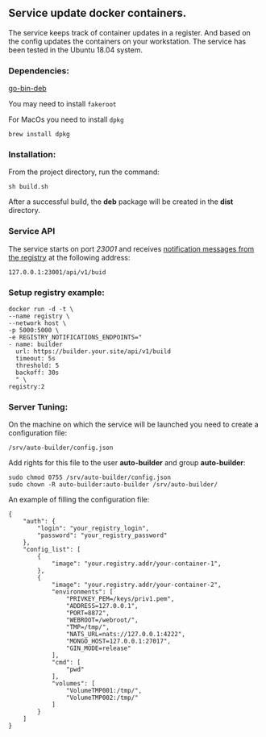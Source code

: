 ## Service update docker containers.
The service keeps track of container updates in a register. 
And based on the config updates the containers on your workstation. 
The service has been tested in the Ubuntu 18.04 system.

### Dependencies:
[go-bin-deb](https://github.com/mh-cbon/go-bin-deb)

You may need to install ```fakeroot```

For MacOs you need to install ```dpkg```
```
brew install dpkg
``` 

### Installation:
From the project directory, run the command:
```
sh build.sh
```
After a successful build, the **deb** package will be created in the **dist** directory.

### Service API
The service starts on port *23001* and receives 
[notification messages from the registry](https://docs.docker.com/registry/notifications/) at the following address:
```
127.0.0.1:23001/api/v1/buid
```

### Setup registry example:
```
docker run -d -t \
--name registry \
--network host \
-p 5000:5000 \
-e REGISTRY_NOTIFICATIONS_ENDPOINTS="
- name: builder
  url: https://builder.your.site/api/v1/build
  timeout: 5s
  threshold: 5
  backoff: 30s
  " \
registry:2
```

### Server Tuning:
On the machine on which the service will be launched you need to create a configuration file:
```
/srv/auto-builder/config.json
```
Add rights for this file to the user **auto-builder** and group **auto-builder**:
```
sudo chmod 0755 /srv/auto-builder/config.json
sudo chown -R auto-builder:auto-builder /srv/auto-builder/
```

An example of filling the configuration file:
```
{
	"auth": {
		"login": "your_registry_login",
		"password": "your_registry_password"
	},
	"config_list": [
		{
			"image": "your.registry.addr/your-container-1",
		},
		{
			"image": "your.registry.addr/your-container-2",
			"environments": [
				"PRIVKEY_PEM=/keys/priv1.pem",
				"ADDRESS=127.0.0.1",
				"PORT=8872",
				"WEBROOT=/webroot/",
				"TMP=/tmp/",
				"NATS_URL=nats://127.0.0.1:4222",
				"MONGO_HOST=127.0.0.1:27017",
				"GIN_MODE=release"
			],
			"cmd": [
				"pwd"
			],
			"volumes": [
				"VolumeTMP001:/tmp/",
				"VolumeTMP002:/tmp/"
			]
		}
	]
}
```
